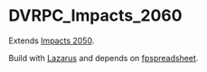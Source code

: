 # DVRPC_Impacts_2060

Extends [Impacts 2050](https://github.com/RSGInc/Impacts2050).

Build with [Lazarus](https://www.lazarus-ide.org/) and depends on [fpspreadsheet](https://wiki.lazarus.freepascal.org/FPSpreadsheet).
